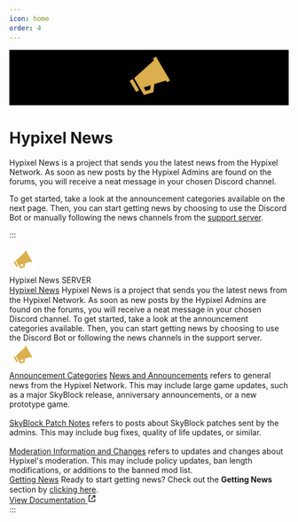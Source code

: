 ```yaml
---
icon: home
order: 4
---
```

![](./assets/hypixel-news-banner.png)

# Hypixel News
Hypixel News is a project that sends you the latest news from the Hypixel Network. As soon as new posts by the Hypixel Admins are found on the forums, you will receive a neat message in your chosen Discord channel.

To get started, take a look at the announcement categories available on the next page. Then, you can start getting news by choosing to use the Discord Bot or manually following the news channels from the [support server](https://discord.gg/d2kKwqcUsv).

:::
<div class="d-flex d-items-start d-justify-center d-w-full d-h-full d-font-sans d-text-black dark:d-text-white d-p-4">
    <div class="d-flex d-flex-row d-w-fit d-h-fit d-gap-4">
        <img class="d-w-12 d-h-12 d-bg-black d-rounded-full" src="/docs/assets/hypixel-news-icon.svg" alt="Hypixel News Icon">
        <div class="d-flex d-flex-col d-max-w-[30rem] d-h-fit d-gap-2">
            <div class="d-flex d-flex-row d-gap-1">
                <span style="line-height: 1.125rem;" class="d-text-[#060607] dark:d-text-white d-text-lg d-h-[18px] d-font-medium truncate">Hypixel News</span>
                <span class="d-text-white d-bg-[#5865F2] d-text-[10px] d-font-bold d-rounded-sm d-my-auto d-px-1 py-[0.5px]">SERVER</span>
            </div>
            <div class="d-flex d-flex-row d-h-fit">
                <div class="d-bg-[#e3e5e8] dark:d-bg-[#202225] d-w-[0.25rem] d-rounded-l-xl"></div>
                <div class="d-flex d-flex-col d-bg-[#f2f3f5] dark:d-bg-[#2f3136] d-w-full d-rounded-r d-gap-4 d-p-4">
                    <a href="/docs/" target="_blank" style="line-height: 1.125rem;" class="d-text-lg d-font-semibold d-text-[#0068E0] dark:d-text-[#00AFF4] hover:underline">Hypixel News</a>
                    <span class="d-text-[#2E3338] dark:d-text-[#DCDDDE] d-text-sm d-font-medium">Hypixel News is a project that sends you the latest news from the Hypixel Network. As soon as new posts by the Hypixel Admins are found on the forums, you will receive a neat message in your chosen Discord channel.</span>
                    <span class="d-text-[#2E3338] dark:d-text-[#DCDDDE] d-text-sm d-font-medium">To get started, take a look at the announcement categories available. Then, you can start getting news by choosing to use the Discord Bot or following the news channels in the support server.</span>
                    <div class="d-flex d-items-center d-justify-center d-w-full d-h-[7.5rem] d-bg-white dark:bg-black d-rounded-md">
                        <img class="w-24 d-h-24 d-select-none" src="/docs/assets/hypixel-news-icon.svg" alt="Hypixel News Icon">
                    </div>
                </div>
            </div>
            <div class="d-flex d-flex-row d-h-fit">
                <div class="d-bg-[#e3e5e8] dark:d-bg-[#202225] d-w-[0.25rem] d-rounded-l-xl"></div>
                <div class="d-flex d-flex-col d-bg-[#f2f3f5] dark:d-bg-[#2f3136] d-w-full d-rounded-r d-gap-4 d-p-4">
                    <a href="/docs/guide/announcement-categories" target="_blank" style="line-height: 1.125rem;" class="text-lg d-font-semibold d-text-[#0068E0] dark:d-text-[#00AFF4] hover:underline">Announcement Categories</a>
                    <span class="d-text-[#2E3338] dark:d-text-[#DCDDDE] d-text-sm d-font-medium">
                        <a href="https://hypixel.net/forums/news-and-announcements.4/" target="_blank" class="d-text-[#0068E0] dark:d-text-[#00AFF4] hover:underline">News and Announcements</a> refers to general news from the Hypixel Network. This may include large game updates, such as a major SkyBlock release, anniversary announcements, or a new prototype game.
                        <br>
                        <br>
                        <a href="https://hypixel.net/forums/skyblock-patch-notes.158/" target="_blank" class="d-text-[#0068E0] dark:d-text-[#00AFF4] hover:underline">SkyBlock Patch Notes</a> refers to posts about SkyBlock patches sent by the admins. This may include bug fixes, quality of life updates, or similar.
                        <br>
                        <br>
                        <a href="https://hypixel.net/forums/moderation-information-and-changes.164/" target="_blank" class="d-text-[#0068E0] dark:d-text-[#00AFF4] hover:underline">Moderation Information and Changes</a> refers to updates and changes about Hypixel's moderation. This may include policy updates, ban length modifications, or additions to the banned mod list.
                    </span>
                </div>
            </div>
            <div class="d-flex d-flex-row d-h-fit">
                <div class="d-bg-[#e3e5e8] dark:d-bg-[#202225] d-w-[0.25rem] d-rounded-l-xl"></div>
                <div class="d-flex d-flex-col d-bg-[#f2f3f5] dark:d-bg-[#2f3136] d-w-full d-rounded-r d-gap-4 d-p-4">
                    <a href="/docs/guide/announcement-categories" target="_blank" style="line-height: 1.125rem;" class=" d-text-lg d-font-semibold d-text-[#0068E0] dark:d-text-[#00AFF4] hover:underline">Getting News</a>
                    <span class="d-text-[#2E3338] dark:d-text-[#DCDDDE] d-text-sm d-font-medium">Ready to start getting news?</span>
                    <span class="d-text-[#2E3338] dark:d-text-[#DCDDDE] d-text-sm d-font-medium">Check out the <b>Getting News</b> section by <a href="/docs/guide/getting-news/" target="_blank" class="d-text-[#00Aff4] hover:d-underline">clicking here</a>.</span>
                </div>
            </div>
            <a href="/docs" target="_blank" class="d-flex d-flex-row d-items-center d-justify-center d-w-fit d-h-fit d-transition-colors d-bg-[#6A7480] dark:d-bg-[#4f545C] hover:d-bg-[#4f5660] dark:hover:d-bg-[#686d73] d-gap-2 d-px-4 py-2 rounded">
                <span class="d-text-white d-font-semibold">View Documentation</span>
                <svg class="d-fill-white" width="16" height="16" viewBox="0 0 24 24">
                    <path d="M10 5V3H5.375C4.06519 3 3 4.06519 3 5.375V18.625C3 19.936 4.06519 21 5.375 21H18.625C19.936 21 21 19.936 21 18.625V14H19V19H5V5H10Z"></path><path d="M21 2.99902H14V4.99902H17.586L9.29297 13.292L10.707 14.706L19 6.41302V9.99902H21V2.99902Z"></path>
                </svg>
            </a>
        </div>
    </div>
</div>
:::